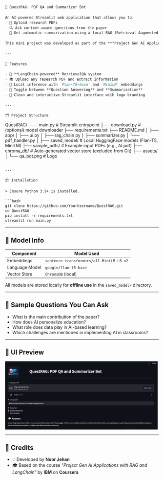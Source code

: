 ```markdown
🤖 QuestRAG: PDF QA and Summarizer Bot

An AI-powered Streamlit web application that allows you to:
- 📄 Upload research PDFs
- 🔍 Ask context-aware questions from the paper
- 🧠 Get automatic summarization using a local RAG (Retrieval-Augmented Generation) pipeline

This mini project was developed as part of the **"Project Gen AI Applications with RAG and LangChain"** course by IBM on Coursera, with several enhancements for UI, functionality, and offline model usage.

---

🚀 Features

- 🧩 **LangChain-powered** RetrievalQA system
- 📚 Upload any research PDF and extract information
- 🤖 Local inference with `Flan-T5-base` and `MiniLM` embeddings
- 💬 Toggle between **Question Answering** and **Summarization**
- 📎 Clean and interactive Streamlit interface with logo branding

---

🗂️ Project Structure

```

QuestRAG/
├── main.py                  # Streamlit entrypoint
├── download.py              # (optional) model downloader
├── requirements.txt
├── README.md
│
├── app/
│   ├── ui.py
│   ├── rag\_chain.py
│   ├── summarizer.py
│   └── pdf\_handler.py
│
├── saved\_model/             # Local HuggingFace models (Flan-T5, MiniLM)
├── sample\_pdfs/             # Example input PDFs (e.g., AI.pdf)
├── chroma\_db/               # Auto-generated vector store (excluded from Git)
├── assets/
│   └── qa\_bot.png           # Logo

````

---

📦 Installation

> Ensure Python 3.9+ is installed.

```bash
git clone https://github.com/YourUsername/QuestRAG.git
cd QuestRAG
pip install -r requirements.txt
streamlit run main.py
````

---

## 🧠 Model Info

| Component      | Model Used                               |
| -------------- | ---------------------------------------- |
| Embeddings     | `sentence-transformers/all-MiniLM-L6-v2` |
| Language Model | `google/flan-t5-base`                    |
| Vector Store   | `ChromaDB` (local)                       |

All models are stored locally for **offline use** in the `saved_model/` directory.

---

## 📝 Sample Questions You Can Ask

* What is the main contribution of the paper?
* How does AI personalize education?
* What role does data play in AI-based learning?
* Which challenges are mentioned in implementing AI in classrooms?

---

## 📸 UI Preview

<img src="assets/questRAG.png" alt="App Screenshot" width="500"/>

---

## 🙌 Credits

* 💡 Developed by **Noor Jehan**
* 🎓 Based on the course *"Project Gen AI Applications with RAG and LangChain"* by **IBM** on **Coursera**

```

